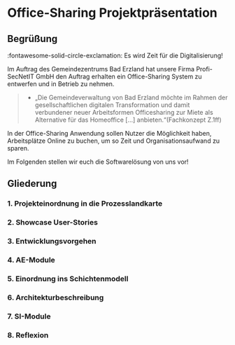 # Office-Sharing Projektpräsentation
## Begrüßung

:fontawesome-solid-circle-exclamation: Es wird Zeit für die Digitalisierung!

Im Auftrag des Gemeindezentrums Bad Erzland hat unsere Firma Profi-SecNetIT GmbH den Auftrag erhalten ein Office-Sharing System zu entwerfen und in Betrieb zu nehmen.

> * „Die Gemeindeverwaltung von Bad Erzland möchte im Rahmen der gesellschaftlichen digitalen Transformation und damit verbundener neuer Arbeitsformen Officesharing zur Miete als Alternative für das Homeoffice [...] anbieten.“(Fachkonzept Z.1ff)

In der Office-Sharing Anwendung sollen Nutzer die Möglichkeit haben, Arbeitsplätze Online zu buchen, um so Zeit und Organisationsaufwand zu sparen.

Im Folgenden stellen wir euch die Softwarelösung von uns vor!

## Gliederung

### 1. Projekteinordnung in die Prozesslandkarte
### 2. Showcase User-Stories
### 3. Entwicklungsvorgehen
### 4. AE-Module
### 5. Einordnung ins Schichtenmodell
### 6. Architekturbeschreibung
### 7. SI-Module
### 8. Reflexion

